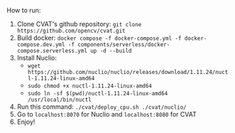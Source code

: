 How to run:
1. Clone CVAT's github repository: `git clone https://github.com/opencv/cvat.git`
2. Build docker: `docker compose -f docker-compose.yml -f docker-compose.dev.yml -f components/serverless/docker-compose.serverless.yml up -d --build`
3. Install Nuclio: 
    - `wget https://github.com/nuclio/nuclio/releases/download/1.11.24/nuctl-1.11.24-linux-amd64`
    - `sudo chmod +x nuctl-1.11.24-linux-amd64`
    - `sudo ln -sf $(pwd)/nuctl-1.11.24-linux-amd64 /usr/local/bin/nuctl`
4. Run this command: `./cvat/deploy_cpu.sh ./cvat/nuclio/`
5. Go to `localhost:8070` for Nuclio and `localhost:8080` for CVAT
6. Enjoy!
